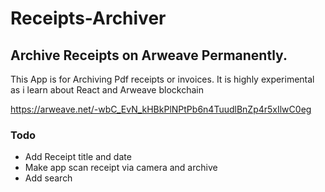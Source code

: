 # Receipts-Archiver

## Archive Receipts on Arweave Permanently.
This App is for Archiving Pdf receipts or invoices. It is highly experimental as i learn about React and Arweave blockchain


https://arweave.net/-wbC_EvN_kHBkPlNPtPb6n4TuudlBnZp4r5xIlwC0eg

###  Todo

* Add Receipt title and date
* Make app scan receipt via camera and archive
* Add search
